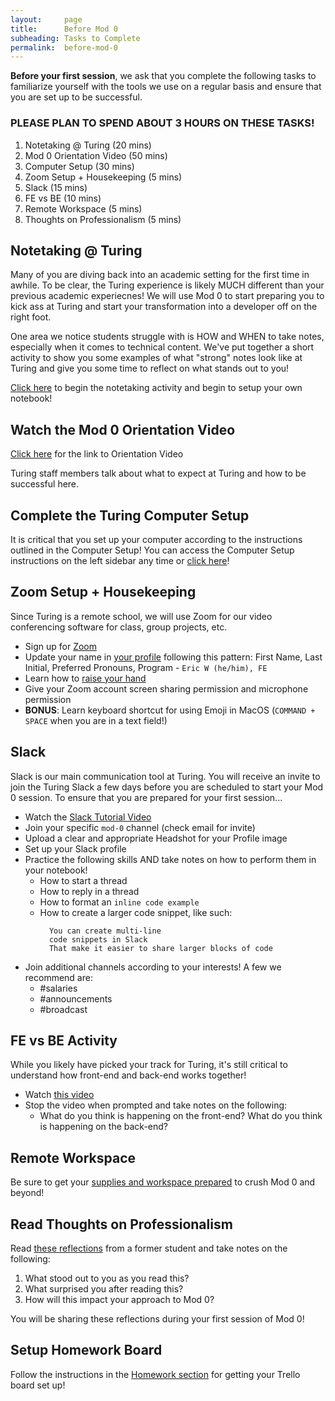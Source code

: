 ```yaml
---
layout:     page
title:      Before Mod 0 
subheading: Tasks to Complete
permalink:  before-mod-0
---
```


**Before your first session**, we ask that you complete the following tasks to familiarize yourself with the tools we use on a regular basis and ensure that you are set up to be successful.

### PLEASE PLAN TO SPEND ABOUT 3 HOURS ON THESE TASKS!

1. Notetaking @ Turing (20 mins)
1. Mod 0 Orientation Video (50 mins)
1. Computer Setup (30 mins)
1. Zoom Setup + Housekeeping (5 mins)
1. Slack (15 mins)
1. FE vs BE (10 mins)
1. Remote Workspace (5 mins)
1. Thoughts on Professionalism (5 mins)

## Notetaking @ Turing
Many of you are diving back into an academic setting for the first time in awhile. To be clear, the Turing experience is likely MUCH different than your previous academic experiecnes! We will use Mod 0 to start preparing you to kick ass at Turing and start your transformation into a developer off on the right foot.

One area we notice students struggle with is HOW and WHEN to take notes, especially when it comes to technical content. We've put together a short activity to show you some examples of what "strong" notes look like at Turing and give you some time to reflect on what stands out to you!

[Click here](https://gist.github.com/ericweissman/a729a849ed6355ed8ee0c9156a8e9c98) to begin the notetaking activity and begin to setup your own notebook!


## Watch the Mod 0 Orientation Video
[Click here](https://www.youtube.com/watch?v=HPZ3qLQdrZA&list=PL1Y67f0xPzdO9ChmEnqMif4Y5uO3lAl4l&index=1) for the link to Orientation Video

Turing staff members talk about what to expect at Turing and how to be successful here.


## Complete the Turing Computer Setup
It is critical that you set up your computer according to the instructions outlined in the Computer Setup! You can access the Computer Setup instructions on the left sidebar any time or [click here](https://mod0.turing.io/setup-instructions)! 


## Zoom Setup + Housekeeping
Since Turing is a remote school, we will use Zoom for our video conferencing software for class, group projects, etc.
- Sign up for [Zoom](zoom.us)
- Update your name in [your profile](https://support.zoom.us/hc/en-us/articles/201363203-My-Profile) following this pattern: First Name, Last Initial, Preferred Pronouns, Program - `Eric W (he/him), FE`
- Learn how to [raise your hand](https://support.zoom.us/hc/en-us/articles/205566129-Raise-Hand-In-Webinar)
- Give your Zoom account screen sharing permission and microphone permission
- **BONUS**: Learn keyboard shortcut for using Emoji in MacOS (`COMMAND + SPACE` when you are in a text field!)

## Slack
Slack is our main communication tool at Turing. You will receive an invite to join the Turing Slack a few days before you are scheduled to start your Mod 0 session. To ensure that you are prepared for your first session...
- Watch the [Slack Tutorial Video](https://www.youtube.com/watch?v=tfq333EpWgM)
- Join your specific `mod-0` channel (check email for invite)
- Upload a clear and appropriate Headshot for your Profile image
- Set up your Slack profile
- Practice the following skills AND take notes on how to perform them in your notebook!
  - How to start a thread
  - How to reply in a thread
  - How to format an `inline code example`
  - How to create a larger code snippet, like such:
    ```
      You can create multi-line
      code snippets in Slack
      That make it easier to share larger blocks of code
    ```
- Join additional channels according to your interests! A few we recommend are:
  - #salaries
  - #announcements
  - #broadcast

## FE vs BE Activity
While you likely have picked your track for Turing, it's still critical to understand how front-end and back-end works together!

- Watch [this video](https://www.youtube.com/watch?v=7CjChB48_oM&feature=youtu.be)
- Stop the video when prompted and take notes on the following:
  - What do you think is happening on the front-end?
  What do you think is happening on the back-end?

## Remote Workspace
Be sure to get your [supplies and workspace prepared](https://mod0.turing.io/remote-workspace) to crush Mod 0 and beyond! 

## Read Thoughts on Professionalism
Read [these reflections](https://drive.google.com/file/d/1LNyXge4p6OQTWbo_Y9XIJAF2LEwNnN4P/view) from a former student and take notes on the following:
1. What stood out to you as you read this?
1. What surprised you after reading this?
1. How will this impact your approach to Mod 0?

You will be sharing these reflections during your first session of Mod 0!

## Setup Homework Board
Follow the instructions in the [Homework section](https://mod0.turing.io/homework/) for getting your Trello board set up! 